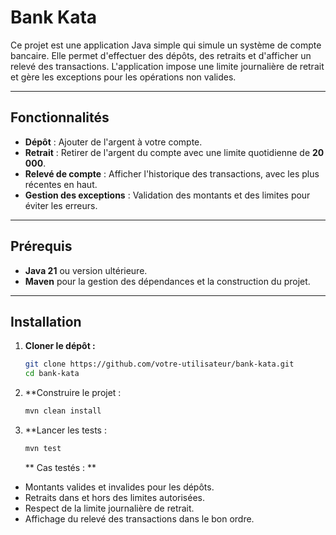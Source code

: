 # Bank Kata

Ce projet est une application Java simple qui simule un système de compte bancaire. Elle permet d'effectuer des dépôts, des retraits et d'afficher un relevé des transactions. L'application impose une limite journalière de retrait et gère les exceptions pour les opérations non valides.

---

## Fonctionnalités

- **Dépôt** : Ajouter de l'argent à votre compte.
- **Retrait** : Retirer de l'argent du compte avec une limite quotidienne de **20 000**.
- **Relevé de compte** : Afficher l'historique des transactions, avec les plus récentes en haut.
- **Gestion des exceptions** : Validation des montants et des limites pour éviter les erreurs.

---

## Prérequis

- **Java 21** ou version ultérieure.
- **Maven** pour la gestion des dépendances et la construction du projet.

---

## Installation

1. **Cloner le dépôt :**
   ```bash
   git clone https://github.com/votre-utilisateur/bank-kata.git
   cd bank-kata
   ```
2. **Construire le projet :
    ```bash
   mvn clean install
   ```
3. **Lancer les tests :
     ```bash
   mvn test
   ```
     ** Cas testés : **
- Montants valides et invalides pour les dépôts.
- Retraits dans et hors des limites autorisées.
- Respect de la limite journalière de retrait.
- Affichage du relevé des transactions dans le bon ordre.
    
